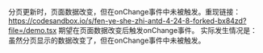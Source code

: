 分页更新时，页面数据改变，但在onChange事件中未被触发。重现链接：https://codesandbox.io/s/fen-ye-she-zhi-antd-4-24-8-forked-bx84zd?file=/demo.tsx
期望在页面数据改变后触发onChange事件。
实际发生情况是：虽然分页显示的数据改变了，但在onChange事件中未被触发。
